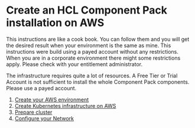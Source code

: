 Create an HCL Component Pack installation on AWS
================================================

This instructions are like a cook book. You can follow them and you will get the desired result when your environment is the same as mine. This instructions were build using a payed account without any restrictions. When you are in a corporate environment there might some restrictions apply. Please check with your entitlement administrator.

The infrastructure requires quite a lot of resources. A Free Tier or Trial Account is not sufficient to install the whole Component Pack
components. Please use a payed account.

1. [Create your AWS environment](chapter1.md)
2. [Create Kubernetes infrastructure on AWS](chapter2.md)
3. [Prepare cluster](chapter3.md)
4. [Configure your Network](chapter4.md)
